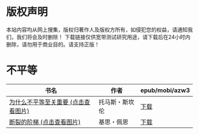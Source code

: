 # 版权声明

本站内容均从网上搜集，版权归著作人及版权方所有，如侵犯您的权益，请通知我们，我们将会及时删除！ 下载链接仅供宽带测试研究用途，请下载后在24小时内删除，请勿用于商业目的。请支持正版！

# 不平等

| 书名 | 作者 | epub/mobi/azw3 |
| --- | --- | --- |
| [为什么不平等至关重要 (点击查看图片)](https://www.dushupai.com/attachment/2024/06/07/2ac85a0688ba125e.jpg) | 托马斯・斯坎伦 | [下载](https://url89.ctfile.com/f/31084289-1357034986-ec2e1c?p=8866) |
| [断裂的阶梯 (点击查看图片)](https://www.dushupai.com/attachment/2024/06/06/f4cfee84bf5b761f.jpg) | 基思・佩恩 | [下载](https://url89.ctfile.com/f/31084289-1357033159-17635a?p=8866) |
